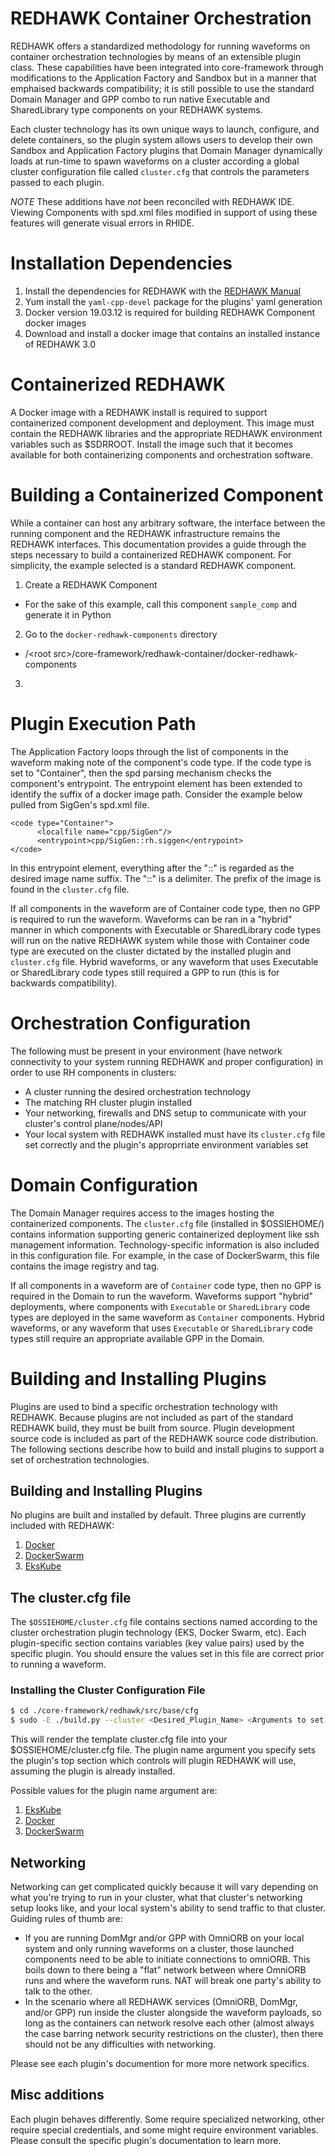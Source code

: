 # REDHAWK Container Orchestration
REDHAWK offers a standardized methodology for running waveforms on container orchestration technologies by means of an extensible plugin class. These capabilities have been integrated into core-framework through modifications to the Application Factory and Sandbox but in a manner that emphaised backwards compatibility; it is still possible to use the standard Domain Manager and GPP combo to run native Executable and SharedLibrary type components on your REDHAWK systems.

Each cluster technology has its own unique ways to launch, configure, and delete containers, so the plugin system allows users to develop their own Sandbox and Application Factory plugins that Domain Manager dynamically loads at run-time to spawn waveforms on a cluster according a global cluster configuration file called `cluster.cfg` that controls the parameters passed to each plugin.

*NOTE* These additions have *not* been reconciled with REDHAWK IDE. Viewing Components with spd.xml files modified in support of using these features will generate visual errors in RHIDE.

# Installation Dependencies

1. Install the dependencies for REDHAWK with the [REDHAWK Manual](https://redhawksdr.org/2.2.8/manual/appendices/dependencies/)
2. Yum install the `yaml-cpp-devel` package for the plugins' yaml generation
3. Docker version 19.03.12 is required for building REDHAWK Component docker images
4. Download and install a docker image that contains an installed instance of REDHAWK 3.0

# Containerized REDHAWK

A Docker image with a REDHAWK install is required to support containerized component development and deployment.
This image must contain the REDHAWK libraries and the appropriate REDHAWK environment variables such as $SDRROOT.
Install the image such that it becomes available for both containerizing components and orchestration software.

# Building a Containerized Component

While a container can host any arbitrary software, the interface between the running component and the REDHAWK infrastructure remains the REDHAWK interfaces.
This documentation provides a guide through the steps necessary to build a containerized REDHAWK component.
For simplicity, the example selected is a standard REDHAWK component.

1. Create a REDHAWK Component
 - For the sake of this example, call this component `sample_comp` and generate it in Python
2. Go to the `docker-redhawk-components` directory
 - /&lt;root src&gt;/core-framework/redhawk-container/docker-redhawk-components
3. 

# Plugin Execution Path
The Application Factory loops through the list of components in the waveform making note of the component's code type. If the code type is set to "Container", then the spd parsing mechanism checks the component's entrypoint. The entrypoint element has been extended to identify the suffix of a docker image path. Consider the example below pulled from SigGen's spd.xml file.
```
<code type="Container">
      <localfile name="cpp/SigGen"/>
      <entrypoint>cpp/SigGen::rh.siggen</entrypoint>
</code>
```
In this entrypoint element, everything after the "::" is regarded as the desired image name suffix. The "::" is a delimiter. The prefix of the image is found in the `cluster.cfg` file.

If all components in the waveform are of Container code type, then no GPP is required to run the waveform. Waveforms can be ran in a "hybrid" manner in which components with Executable or SharedLibrary code types will run on the native REDHAWK system while those with Container code type are executed on the cluster dictated by the installed plugin and `cluster.cfg` file. Hybrid waveforms, or any waveform that uses Executable or SharedLibrary code types still required a GPP to run (this is for backwards compatibility).

# Orchestration Configuration
The following must be present in your environment (have network connectivity to your system running REDHAWK and proper configuration) in order to use RH components in clusters:
   * A cluster running the desired orchestration technology
   * The matching RH cluster plugin installed
   * Your networking, firewalls and DNS setup to communicate with your cluster's control plane/nodes/API
   * Your local system with REDHAWK installed must have its `cluster.cfg` file set correctly and the plugin's approprriate environment variables set

# Domain Configuration
<!--The Application Factory loops through the list of components in the waveform making note of the component's code type. If the code type is set to "Container", then the spd parsing mechanism checks the component's entrypoint. The entrypoint element has been extended to identify the suffix of a docker image path. Consider the example below pulled from SigGen's spd.xml file.
```
<code type="Container">
      <localfile name="cpp/SigGen"/>
      <entrypoint>cpp/SigGen::rh.siggen</entrypoint>
</code>
```
In this entrypoint element, everything after the "::" is regarded as the desired image name suffix. The "::" is a delimiter. The prefix of the image is found in the `cluster.cfg` file.
-->

The Domain Manager requires access to the images hosting the containerized components.
The `cluster.cfg` file (installed in $OSSIEHOME/) contains information supporting generic containerized deployment like ssh management information.
Technology-specific information is also included in this configuration file.
For example, in the case of DockerSwarm, this file contains the image registry and tag.

If all components in a waveform are of `Container` code type, then no GPP is required in the Domain to run the waveform.
Waveforms support "hybrid" deployments, where components with `Executable` or `SharedLibrary` code types are deployed in the same waveform as `Container` components.
Hybrid waveforms, or any waveform that uses `Executable` or `SharedLibrary` code types still require an appropriate available GPP in the Domain.

# Building and Installing Plugins

Plugins are used to bind a specific orchestration technology with REDHAWK.
Because plugins are not included as part of the standard REDHAWK build, they must be built from source.
Plugin development source code is included as part of the REDHAWK source code distribution.
The following sections describe how to build and install plugins to support a set of orchestration technologies.

<!--# Building and Installing core-framework from Source
```bash
$ cd /core-framework/redhawk/src
$ ./build.sh
$ sudo make install
```
-->

## Building and Installing Plugins
No plugins are built and installed by default.
Three plugins are currently included with REDHAWK:
1. [Docker](plugin-docker.md)
2. [DockerSwarm](plugin-dockerswarm.md)
3. [EksKube](plugin-ekskube.md)

## The cluster.cfg file
The `$OSSIEHOME/cluster.cfg` file contains sections named according to the cluster orchestration plugin technology (EKS, Docker Swarm, etc). Each plugin-specific section contains variables (key value pairs) used by the specific plugin. You should ensure the values set in this file are correct prior to running a waveform.

### Installing the Cluster Configuration File
```bash
$ cd ./core-framework/redhawk/src/base/cfg
$ sudo -E ./build.py --cluster <Desired_Plugin_Name> <Arguments to set variables in cluster.cfg>
```

This will render the template cluster.cfg file into your $OSSIEHOME/cluster.cfg file. The plugin name argument you specify sets the plugin's top section which controls will plugin REDHAWK will use, assuming the plugin is already installed.

Possible values for the plugin name argument are:
1. [EksKube](plugin-ekskube.md)
2. [Docker](plugin-docker.md)
3. [DockerSwarm](plugin-dockerswarm.md)

## Networking
Networking can get complicated quickly because it will vary depending on what you're trying to run in your cluster, what that cluster's networking setup looks like, and your local system's ability to send traffic to that cluster. Guiding rules of thumb are:
* If you are running DomMgr and/or GPP with OmniORB on your local system and only running waveforms on a cluster, those launched components need to be able to initiate connections to omniORB. This boils down to there being a "flat" network between where OmniORB runs and where the waveform runs. NAT will break one party's ability to talk to the other.
* In the scenario where all REDHAWK services (OmniORB, DomMgr, and/or GPP) run inside the cluster alongside the waveform payloads, so long as the containers can network resolve each other (almost always the case barring network security restrictions on the cluster), then there should not be any difficulties with networking.

Please see each plugin's documention for more more network specifics.

## Misc additions
Each plugin behaves differently. Some require specialized networking, other require special credentials, and some might require environment variables. Please consult the specific plugin's documentation to learn more.
